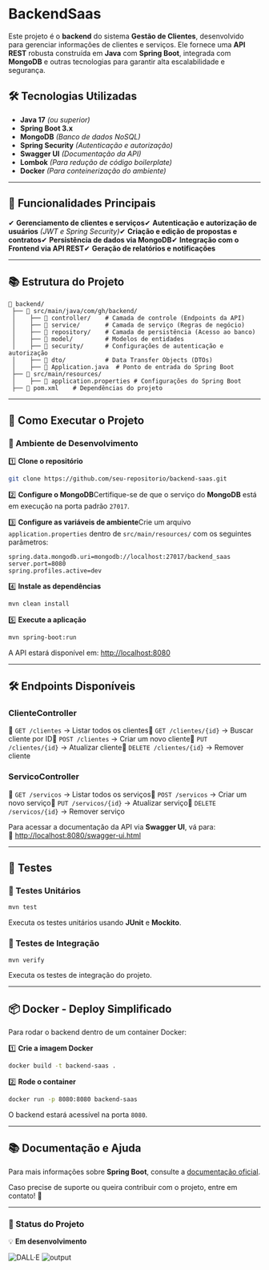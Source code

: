 # **BackendSaas**

Este projeto é o **backend** do sistema **Gestão de Clientes**, desenvolvido para gerenciar informações de clientes e serviços. Ele fornece uma **API REST** robusta construída em **Java** com **Spring Boot**, integrada com **MongoDB** e outras tecnologias para garantir alta escalabilidade e segurança.

## **🛠 Tecnologias Utilizadas**

- **Java 17** *(ou superior)*
- **Spring Boot 3.x**
- **MongoDB** *(Banco de dados NoSQL)*
- **Spring Security** *(Autenticação e autorização)*
- **Swagger UI** *(Documentação da API)*
- **Lombok** *(Para redução de código boilerplate)*
- **Docker** *(Para conteinerização do ambiente)*

---

## **📌 Funcionalidades Principais**

✔ **Gerenciamento de clientes e serviços**✔ **Autenticação e autorização de usuários** *(JWT e Spring Security)*✔ **Criação e edição de propostas e contratos**✔ **Persistência de dados via MongoDB**✔ **Integração com o Frontend via API REST**✔ **Geração de relatórios e notificações**

---

## **📚 Estrutura do Projeto**

```
📂 backend/
 ├── 📂 src/main/java/com/gh/backend/
 │    ├── 📂 controller/    # Camada de controle (Endpoints da API)
 │    ├── 📂 service/       # Camada de serviço (Regras de negócio)
 │    ├── 📂 repository/    # Camada de persistência (Acesso ao banco)
 │    ├── 📂 model/         # Modelos de entidades
 │    ├── 📂 security/      # Configurações de autenticação e autorização
 │    ├── 📂 dto/           # Data Transfer Objects (DTOs)
 │    ├── 📜 Application.java  # Ponto de entrada do Spring Boot
 ├── 📂 src/main/resources/
 │    ├── 📜 application.properties # Configurações do Spring Boot
 ├── 📜 pom.xml    # Dependências do projeto
```

---

## **🚀 Como Executar o Projeto**

### **🔹 Ambiente de Desenvolvimento**

1️⃣ **Clone o repositório**

```bash
git clone https://github.com/seu-repositorio/backend-saas.git
```

2️⃣ **Configure o MongoDB**Certifique-se de que o serviço do **MongoDB** está em execução na porta padrão `27017`. 

3️⃣ **Configure as variáveis de ambiente**Crie um arquivo `application.properties` dentro de `src/main/resources/` com os seguintes parâmetros:

```
spring.data.mongodb.uri=mongodb://localhost:27017/backend_saas
server.port=8080
spring.profiles.active=dev
```

4️⃣ **Instale as dependências**

```bash
mvn clean install
```

5️⃣ **Execute a aplicação**

```bash
mvn spring-boot:run
```

A API estará disponível em: [http://localhost:8080](http://localhost:8080)

---

## **🛠 Endpoints Disponíveis**

### **ClienteController**

📌 `GET /clientes` → Listar todos os clientes📌 `GET /clientes/{id}` → Buscar cliente por ID📌 `POST /clientes` → Criar um novo cliente📌 `PUT /clientes/{id}` → Atualizar cliente📌 `DELETE /clientes/{id}` → Remover cliente

### **ServicoController**

📌 `GET /servicos` → Listar todos os serviços📌 `POST /servicos` → Criar um novo serviço📌 `PUT /servicos/{id}` → Atualizar serviço📌 `DELETE /servicos/{id}` → Remover serviço

Para acessar a documentação da API via **Swagger UI**, vá para:  
📌 [http://localhost:8080/swagger-ui.html](http://localhost:8080/swagger-ui.html)

---

## **🤖 Testes**

### **🔹 Testes Unitários**

```bash
mvn test
```

Executa os testes unitários usando **JUnit** e **Mockito**.

### **🔹 Testes de Integração**

```bash
mvn verify
```

Executa os testes de integração do projeto.

---

## **📦 Docker - Deploy Simplificado**

Para rodar o backend dentro de um container Docker:

1️⃣ **Crie a imagem Docker**

```bash
docker build -t backend-saas .
```

2️⃣ **Rode o container**

```bash
docker run -p 8080:8080 backend-saas
```

O backend estará acessível na porta `8080`.

---

## **📚 Documentação e Ajuda**

Para mais informações sobre **Spring Boot**, consulte a [documentação oficial](https://spring.io/projects/spring-boot).

Caso precise de suporte ou queira contribuir com o projeto, entre em contato! 🚀

---

### **📢 Status do Projeto**

💡 **Em desenvolvimento** 



![DALL·E](https://github.com/user-attachments/assets/635b8c33-d370-4f9b-a32b-2ced808b1221)
![output](https://github.com/user-attachments/assets/6fea9012-cd7e-49f3-a65f-d006f4893b63)

